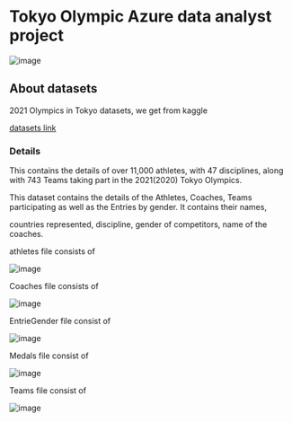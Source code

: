 # Tokyo Olympic Azure data analyst project

![image](https://github.com/user-attachments/assets/a48da2bf-b7a7-45ee-8e23-b0b12652ae9b)

## About datasets

2021 Olympics in Tokyo datasets, we get from kaggle

[datasets link](https://www.kaggle.com/datasets/arjunprasadsarkhel/2021-olympics-in-tokyo)

### Details
This contains the details of over 11,000 athletes, with 47 disciplines, along with 743 Teams taking part in the 2021(2020) Tokyo Olympics.

This dataset contains the details of the Athletes, Coaches, Teams participating as well as the Entries by gender. It contains their names, 

countries represented, discipline, gender of competitors, name of the coaches.

athletes file consists of

![image](https://github.com/user-attachments/assets/a647a586-07e7-4e8f-a5dc-7c41b43b3213)

Coaches file consists of

![image](https://github.com/user-attachments/assets/fd411cea-94f8-4449-9b50-32684c811960)

EntrieGender file consist of 

![image](https://github.com/user-attachments/assets/7dba6aa6-992a-4eb2-a534-2308497fd6de)

Medals file consist of 

![image](https://github.com/user-attachments/assets/5430d58e-f74e-499d-a7ef-f5f646a096ed)

Teams file consist of 

![image](https://github.com/user-attachments/assets/8805559b-0abf-4d7e-9352-81ad0c3292c3)

